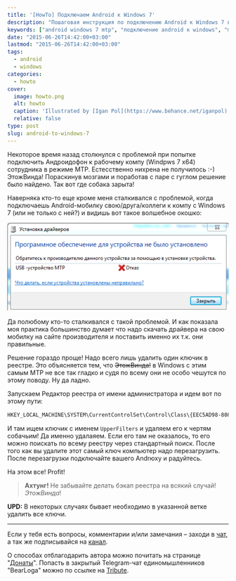 ```yaml
---
title: '[HowTo] Подключаем Android к Windows 7'
description: "Пошаговая инструкция по подключению Android к Windows 7 в режиме MTP: решение проблем с драйверами, настройка реестра, советы по устранению ошибок подключения."
keywords: ["android windows 7 mtp", "подключение android к windows", "mtp ошибка windows 7", "решение проблем mtp", "драйверы android windows", "windows 7 реестр mtp", "android usb подключение", "windows 7 android fix"]
date: "2015-06-26T14:42:00+03:00"
lastmod: "2015-06-26T14:42:00+03:00"
tags:
  - android
  - windows
categories:
  - howto
cover:
  image: howto.png
  alt: howto
  caption: 'Illustrated by [Igan Pol](https://www.behance.net/iganpol)'
  relative: false
type: post
slug: android-to-windows-7
---
```


Некоторое время назад столкнулся с проблемой при попытке подключить Андроидофон к рабочему компу (Windpws 7 x64) сотрудника в режиме MTP. Естесственно нихрена не получилось :-) ЭтожВинда! Пораскинув мозгами и поработав с паре с гуглом решение было найдено. Так вот где собака зарыта!

Наверняка кто-то еще кроме меня сталкивался с проблемой, когда подключаешь Android-мобилку свою/друга/коллеги к компу с Windows 7 (или не только с ней?) и видишь вот такое волшебное окошко:

![USB_MTP_Otkaz](img/USB_MTP_Otkaz.png)

Да полюбому кто-то сталкивался с такой проблемой. И как показала моя практика большинство думает что надо скачать драйвера на свою мобилку на сайте производителя и поставить именно их т.к. они правильные.

Решение гораздо проще! Надо всего лишь удалить один ключик в реестре. Это объясняется тем, что ~~ЭтожВинда!~~ в Windows с этим самым MTP не все так гладко и судя по всему они не особо чешутся по этому поводу. Ну да ладно.

Запускаем Редактор реестра от имени администратора и идем вот по этому пути:

```cmd
HKEY_LOCAL_MACHINE\SYSTEM\CurrentControlSet\Control\Class\{EEC5AD98-8080-425F-922A-DABF3DE3F69A}
```

И там ищем ключик с именем `UpperFilters` и удаляем его к чертям собачьим! Да именно удалаяем. Если его там не оказалось, то его можно поискать по всему реестру через стандартный поиск. После того как вы удалите этот самый ключ компьютер надо перезагрузить. После перезагрузки подключайте вашего Andrюху и радуйтесь.

На этом все! Profit!

> **Ахтунг!** Не забывайте делать бэкап реестра на всякий случай! *ЭтожВинда*!

**UPD:** В некоторых случаях бывает необходимо в указанной ветке удалить все ключи.

---

Если у тебя есть вопросы, комментарии и/или замечания – заходи в [чат](https://ttttt.me/jtprogru_chat), а так же подписывайся на [канал](https://ttttt.me/jtprogru_channel).

О способах отблагодарить автора можно почитать на странице "[Донаты](https://jtprog.ru/donations/)". Попасть в закрытый Telegram-чат единомышленников "BearLoga" можно по ссылке на [Tribute](https://web.tribute.tg/s/oRV).
